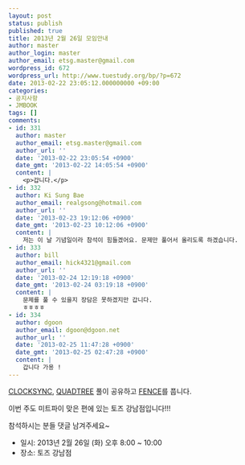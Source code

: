 ```yaml
---
layout: post
status: publish
published: true
title: 2013년 2월 26일 모임안내
author: master
author_login: master
author_email: etsg.master@gmail.com
wordpress_id: 672
wordpress_url: http://www.tuestudy.org/bp/?p=672
date: 2013-02-22 23:05:12.000000000 +09:00
categories:
- 공지사항
- JMBOOK
tags: []
comments:
- id: 331
  author: master
  author_email: etsg.master@gmail.com
  author_url: ''
  date: '2013-02-22 23:05:54 +0900'
  date_gmt: '2013-02-22 14:05:54 +0900'
  content: |
    <p>갑니다.</p>
- id: 332
  author: Ki Sung Bae
  author_email: realgsong@hotmail.com
  author_url: ''
  date: '2013-02-23 19:12:06 +0900'
  date_gmt: '2013-02-23 10:12:06 +0900'
  content: |
    저는 이 날 기념일이라 참석이 힘들겠어요. 문제만 풀어서 올리도록 하겠습니다.
- id: 333
  author: bill
  author_email: hick4321@gmail.com
  author_url: ''
  date: '2013-02-24 12:19:18 +0900'
  date_gmt: '2013-02-24 03:19:18 +0900'
  content: |
    문제를 풀 수 있을지 장담은 못하겠지만 갑니다.
    ㅎㅎㅎㅎ
- id: 334
  author: dgoon
  author_email: dgoon@dgoon.net
  author_url: ''
  date: '2013-02-25 11:47:28 +0900'
  date_gmt: '2013-02-25 02:47:28 +0900'
  content: |
    갑니다 가용 !
---
```

<p><a href="http://www.algospot.com/judge/problem/read/CLOCKSYNC">CLOCKSYNC</a>, <a href="http://www.algospot.com/judge/problem/read/QUADTREE">QUADTREE</a> 풀이 공유하고 <a href="http://www.algospot.com/judge/problem/read/FENCE">FENCE</a>를 풉니다.</p>

<p>이번 주도 미트파이 맞은 편에 있는 토즈 강남점입니다!!!</p>

<p>참석하시는 분들 댓글 남겨주세요~</p>

<ul>
<li>일시: 2013년 2월 26일 (화) 오후 8:00 ~ 10:00</li>
<li>장소: 토즈 강남점</li>
</ul>
